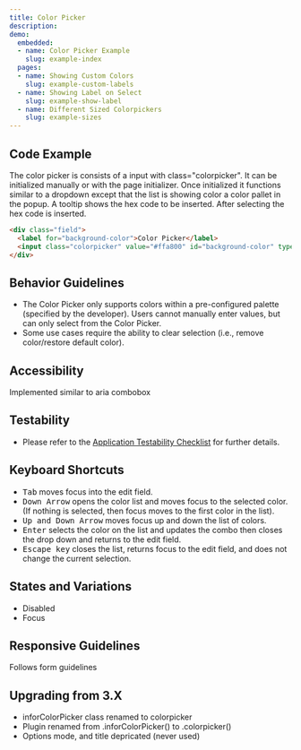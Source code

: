 ```yaml
---
title: Color Picker
description: 
demo:
  embedded:
  - name: Color Picker Example
    slug: example-index
  pages:
  - name: Showing Custom Colors
    slug: example-custom-labels
  - name: Showing Label on Select
    slug: example-show-label
  - name: Different Sized Colorpickers
    slug: example-sizes
---
```


## Code Example

The color picker is consists of a input with class="colorpicker". It can be initialized manually or with the page initializer. Once initialized it functions similar to a dropdown except that the list is showing color a color pallet in the popup. A tooltip shows the hex code to be inserted. After selecting the hex code is inserted.

```html
<div class="field">
  <label for="background-color">Color Picker</label>
  <input class="colorpicker" value="#ffa800" id="background-color" type="text" />
</div>
```

## Behavior Guidelines

- The Color Picker only supports colors within a pre-configured palette (specified by the developer). Users cannot manually enter values, but can only select from the Color Picker.
- Some use cases require the ability to clear selection (i.e., remove color/restore default color).

## Accessibility

Implemented similar to aria combobox

## Testability

- Please refer to the [Application Testability Checklist](https://design.infor.com/resources/application-testability-checklist) for further details.

## Keyboard Shortcuts

- <kbd>Tab</kbd> moves focus into the edit field.
- <kbd>Down Arrow</kbd> opens the color list and moves focus to the selected color. (If nothing is selected, then focus moves to the first color in the list).
- <kbd>Up and Down Arrow</kbd> moves focus up and down the list of colors.
- <kbd>Enter</kbd> selects the color on the list and updates the combo then closes the drop down and returns to the edit field.
- <kbd>Escape key</kbd> closes the list, returns focus to the edit field, and does not change the current selection.

## States and Variations

- Disabled
- Focus

## Responsive Guidelines

Follows form guidelines

## Upgrading from 3.X

- inforColorPicker class renamed to colorpicker
- Plugin renamed from .inforColorPicker() to .colorpicker()
- Options mode, and title depricated (never used)
